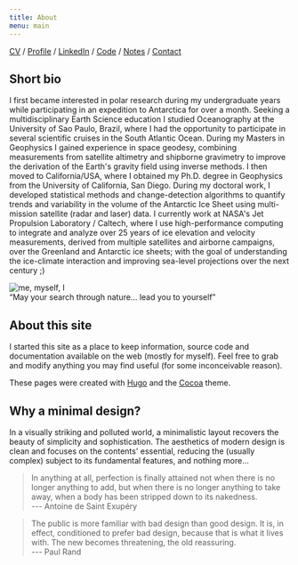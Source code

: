 ```yaml
---
title: About
menu: main
---
```


[CV](https://github.com/fspaolo/cv/blob/master/paolo_cv.pdf) / 
[Profile](https://science.jpl.nasa.gov/people/Serrano%20Paolo) /
[LinkedIn](//linkedin.com/in/fspaolo) /
[Code](https://github.com/fspaolo/) / 
[Notes](https://gist.github.com/fspaolo/) /
[Contact](mailto:fspaolo@gmail.com)


## Short bio

I first became interested in polar research during my undergraduate years while participating in an expedition to Antarctica for over a month. Seeking a multidisciplinary Earth Science education I studied Oceanography at the University of Sao Paulo, Brazil, where I had the opportunity to participate in several scientific cruises in the South Atlantic Ocean. During my Masters in Geophysics I gained experience in space geodesy, combining measurements from satellite altimetry and shipborne gravimetry to improve the derivation of the Earth's gravity field using inverse methods. I then moved to California/USA, where I obtained my Ph.D. degree in Geophysics from the University of California, San Diego. During my doctoral work, I developed statistical methods and change-detection algorithms to quantify trends and variability in the volume of the Antarctic Ice Sheet using multi-mission satellite (radar and laser) data. I currently work at NASA's Jet Propulsion Laboratory / Caltech, where I use high-performance computing to integrate and analyze over 25 years of ice elevation and velocity measurements, derived from multiple satellites and airborne campaigns, over the Greenland and Antarctic ice sheets; with the goal of understanding the ice-climate interaction and improving sea-level projections over the next century ;)

![me, myself, I](/img/portrait.jpeg)  
“May your search through nature... lead you to yourself”


## About this site

I started this site as a place to keep information, source code and documentation available on the web (mostly for myself). Feel free to grab and modify anything you may find useful (for some inconceivable reason).

These pages were created with [Hugo](https://gohugo.io/) and the [Cocoa](https://github.com/nishanths/cocoa-hugo-theme) theme.


## Why a minimal design?

In a visually striking and polluted world, a minimalistic layout recovers the beauty of simplicity and sophistication. The aesthetics of modern design is clean and focuses on the contents' essential, reducing the (usually complex) subject to its fundamental features, and nothing more...

> In anything at all, perfection is finally attained not when there is no longer anything to add, but when there is no longer anything to take away, when a body has been stripped down to its nakedness.  
--- Antoine de Saint Exupéry  


> The public is more familiar with bad design than good design. It is, in effect, conditioned to prefer bad design, because that is what it lives with. The new becomes threatening, the old reassuring.  
--- Paul Rand
